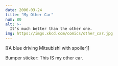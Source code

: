 ```yaml
---
date: 2006-03-24
title: "My Other Car"
num: 80
alt: >-
  It's much better than the other one.
img: https://imgs.xkcd.com/comics/other_car.jpg
---
```

[[A blue driving Mitsubishi with spoiler]]

Bumper sticker: This IS my other car.

